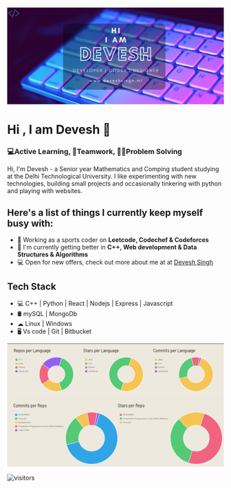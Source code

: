 ![Header](https://github.com/D3v3sh5ingh/D3v3sh5ingh/blob/master/Assets/banner.png)

# Hi , I am Devesh 👋

<h3>💻Active Learning, 🤝Teamwork, 👨‍💻Problem Solving</h3> 

Hi, I'm Devesh - a Senior year Mathematics and Comping student studying at the Delhi Technological University. I like experimenting with new technologies, building small projects and occasionally tinkering with python and playing with websites.

## Here's a list of things I currently keep myself busy with:
* 🌱 Working as a sports coder on **Leetcode, Codechef & Codeforces**
* 💼 I'm currently getting better in **C++, Web development & Data Structures & Algorithms**
* 💻 Open for new offers, check out more about me at at [Devesh Singh](http://www.deveshsingh.ml)

## Tech Stack
* 💻 C++ | Python | React | Nodejs | Express | Javascript
* 🛢️ mySQL | MongoDb 
* ☁ Linux | Windows
* 🖥️ Vs code | Git | Bitbucket

![stats][]


[stats]: https://github.com/D3v3sh5ingh/D3v3sh5ingh/blob/master/Assets/stats.png


![visitors](https://visitor-badge.laobi.icu/badge?page_id=D3v3sh5ingh.D3v3sh5ingh)

